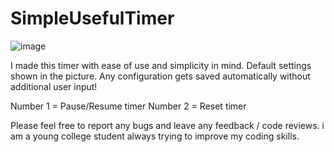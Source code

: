 
# SimpleUsefulTimer
![image](![image](https://github.com/user-attachments/assets/c831bd38-b140-47e6-82b1-44eafa5ee108))

I made this timer with ease of use and simplicity in mind. Default settings shown in the picture. Any configuration gets saved automatically without additional user input!

Number 1 = Pause/Resume timer
Number 2 = Reset timer

Please feel free to report any bugs and leave any feedback / code reviews. i am a young college student always trying to improve my coding skills.
